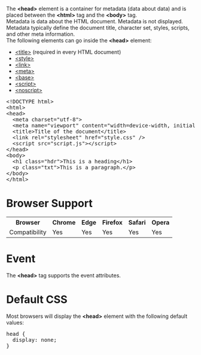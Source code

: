 The <b>&lt;head&gt;</b> element is a container for metadata (data about data) and is placed between the <b>&lt;html&gt;</b> tag and the <b>&lt;body&gt;</b> tag.
<br>
Metadata is data about the HTML document. Metadata is not displayed.
<br>
Metadata typically define the document title, character set, styles, scripts, and other meta information.
<br>
The following elements can go inside the <b>&lt;head&gt;</b> element:
<ul>
  <li><a href="title.md">&lt;title&gt;</a> (required in every HTML document)</li>
  <li><a href="style.md">&lt;style&gt;</a></li>
  <li><a href="link.md">&lt;link&gt;</a></li>
  <li><a href="meta.md">&lt;meta&gt;</a></li>
  <li><a href="base.md">&lt;base&gt;</a></li>
  <li><a href="script.md">&lt;script&gt;</a></li>
  <li><a href="noscript.md">&lt;noscript&gt;</a></li>
</ul>
<pre>
&lt;!DOCTYPE html&gt;
&lt;html&gt;
&lt;head&gt;
  &lt;meta charset="utf-8"&gt;
  &lt;meta name="viewport" content="width=device-width, initial-scale=1.0"&gt;
  &lt;title&gt;Title of the document&lt;/title&gt;
  &lt;link rel="stylesheet" href="style.css" /&gt;
  &lt;script src="script.js"&gt;&lt;/script&gt;
&lt;/head&gt;
&lt;body&gt;
  &lt;h1 class="hdr"&gt;This is a heading&lt;/h1&gt;
  &lt;p class="txt"&gt;This is a paragraph.&lt;/p&gt;
&lt;/body&gt;
&lt;/html&gt;
</pre>
<h1>Browser Support</h1>
<table class="ws-table-all notranslate">
  <tr>
    <th>Browser</th>
    <th>Chrome</th>
    <th>Edge</th>
    <th>Firefox</th>
    <th>Safari</th>
    <th>Opera</th>
  </tr>
  <tr>
    <td>Compatibility</td>
    <td>Yes</td>
    <td>Yes</td>
    <td>Yes</td>
    <td>Yes</td>
    <td>Yes</td>
  </tr>
</table>
<h1>Event</h1>
The <b>&lt;head&gt;</b> tag supports the event attributes.
<h1>Default CSS</h1>
Most browsers will display the <b>&lt;head&gt;</b> element with the following default values:
<pre>
head {
  display: none;
}
</pre>
